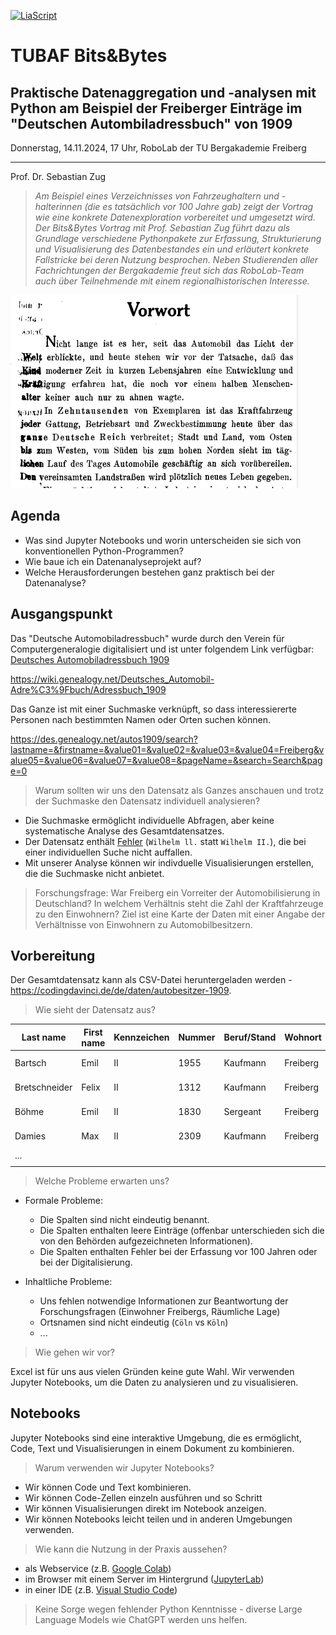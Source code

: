 <!--
author:   Sebastian Zug

email:    sebastian.zug@informatik.tu-freiberg.de

version:  0.0.1

language: en

comment:  Arbeit mit Jupyter Notebooks

narrator: DE

-->

[![LiaScript](https://raw.githubusercontent.com/LiaScript/LiaScript/master/badges/course.svg)](https://liascript.github.io/course/?https://raw.githubusercontent.com/SebastianZug/RoboLabVortraege/main/30_PythonAutomobile/presentation.md)

# TUBAF Bits&Bytes

Praktische Datenaggregation und -analysen mit Python am Beispiel der Freiberger Einträge im "Deutschen Autombiladressbuch" von 1909 
----------------------------------------------------------------

Donnerstag, 14.11.2024, 17 Uhr, RoboLab der TU Bergakademie Freiberg

---------------------


Prof. Dr. Sebastian Zug

> _Am Beispiel eines Verzeichnisses von Fahrzeughaltern und -halterinnen (die es tatsächlich vor 100 Jahre gab) zeigt der Vortrag wie eine konkrete Datenexploration vorbereitet und umgesetzt wird. Der Bits&Bytes Vortrag mit Prof. Sebastian Zug führt dazu als Grundlage verschiedene Pythonpakete zur Erfassung, Strukturierung und Visualisierung des Datenbestandes ein und erläutert konkrete Fallstricke bei deren Nutzung besprochen. Neben Studierenden aller Fachrichtungen der Bergakademie freut sich das RoboLab-Team auch über Teilnehmende mit einem regionalhistorischen Interesse._

![](./image/Deckblatt.png "Vorwort aus Die deutschen Kraftfahrzeug-Besitzer in der Reihenfolge der polizeilichen Kennzeichen von 1909")


## Agenda

+ Was sind Jupyter Notebooks und worin unterscheiden sie sich von konventionellen Python-Programmen?
+ Wie baue ich ein Datenanalyseprojekt auf?
+ Welche Herausforderungen bestehen ganz praktisch bei der Datenanalyse?

## Ausgangspunkt

Das "Deutsche Automobiladressbuch" wurde durch den Verein für Computergeneralogie digitalisiert und ist unter folgendem Link verfügbar: [Deutsches Automobiladressbuch 1909](https://wiki.genealogy.net/Deutsches_Automobil-Adre%C3%9Fbuch/Adressbuch_1909)

https://wiki.genealogy.net/Deutsches_Automobil-Adre%C3%9Fbuch/Adressbuch_1909

Das Ganze ist mit einer Suchmaske verknüpft, so dass interessiererte Personen nach bestimmten Namen oder Orten suchen können.

https://des.genealogy.net/autos1909/search?lastname=&firstname=&value01=&value02=&value03=&value04=Freiberg&value05=&value06=&value07=&value08=&pageName=&search=Search&page=0

> Warum sollten wir uns den Datensatz als Ganzes anschauen und trotz der Suchmaske den Datensatz individuell analysieren?

+ Die Suchmaske ermöglicht individuelle Abfragen, aber keine systematische Analyse des Gesamtdatensatzes.
+ Der Datensatz enthält [Fehler](https://wiki.genealogy.net/Deutsches_Automobil-Adre%C3%9Fbuch/Adressbuch_1909/Editionsrichtlinien) (`Wilhelm ll.` statt `Wilhelm II.`), die bei einer individuellen Suche nicht auffallen.
+ Mit unserer Analyse können wir indivduelle Visualisierungen erstellen, die die Suchmaske nicht anbietet.

> Forschungsfrage: War Freiberg ein Vorreiter der Automobilisierung in Deutschland? In welchem Verhältnis steht die Zahl der Kraftfahrzeuge zu den Einwohnern? 
> Ziel ist eine Karte der Daten mit einer Angabe der Verhältnisse von Einwohnern zu Automobilbesitzern.

## Vorbereitung

Der Gesamtdatensatz kann als CSV-Datei heruntergeladen werden - https://codingdavinci.de/de/daten/autobesitzer-1909.

> Wie sieht der Datensatz aus?
 	
| Last name     | First name | Kennzeichen | Nummer | Beruf/Stand | Wohnort  | Adresse | Art des Fahrzeugs | Kreis / Stadt                | Firma | Page |
| ------------- | ---------- | ----------- | ------ | ----------- | -------- | ------- | ----------------- | ---------------------------- | ----- | ---- |
| Bartsch       | Emil       | II          | 1955   | Kaufmann    | Freiberg |         | KrR.              | Kreishauptmannschaft Dresden |       | 150  |
| Bretschneider | Felix      | II          | 1312   | Kaufmann    | Freiberg |         |                   | Kreishauptmannschaft Dresden |       | 134  |
| Böhme         | Emil       | II          | 1830   | Sergeant    | Freiberg |         | KrR.              | Kreishauptmannschaft Dresden |       | 147  |
| Damies        | Max        | II          | 2309   | Kaufmann    | Freiberg |         | KrR.              | Kreishauptmannschaft Dresden |       | 160  |
| ...           |            |             |        |             |          |         |                   |                              |       |      |
|               |            |             |        |             |          |         |                   |                              |       |      |

> Welche Probleme erwarten uns?

+ Formale Probleme: 
    + Die Spalten sind nicht eindeutig benannt.
    + Die Spalten enthalten leere Einträge (offenbar unterschieden sich die von den Behörden aufgezeichneten Informationen).
    + Die Spalten enthalten Fehler bei der Erfassung vor 100 Jahren oder bei der Digitalisierung.

+ Inhaltliche Probleme:
    + Uns fehlen notwendige Informationen zur Beantwortung der Forschungsfragen (Einwohner Freibergs, Räumliche Lage)
    + Ortsnamen sind nicht eindeutig (`Cöln` vs `Köln`)
    + ...

> Wie gehen wir vor?

Excel ist für uns aus vielen Gründen keine gute Wahl. Wir verwenden Jupyter Notebooks, um die Daten zu analysieren und zu visualisieren.

## Notebooks 

Jupyter Notebooks sind eine interaktive Umgebung, die es ermöglicht, Code, Text und Visualisierungen in einem Dokument zu kombinieren.

> Warum verwenden wir Jupyter Notebooks?

+ Wir können Code und Text kombinieren.
+ Wir können Code-Zellen einzeln ausführen und so Schritt
+ Wir können Visualisierungen direkt im Notebook anzeigen.
+ Wir können Notebooks leicht teilen und in anderen Umgebungen verwenden.

> Wie kann die Nutzung in der Praxis aussehen?

+ als Webservice (z.B. [Google Colab](https://colab.research.google.com/))
+ im Browser mit einem Server im Hintergrund ([JupyterLab](https://jupyterlab.readthedocs.io/en/stable/))
+ in einer IDE (z.B. [Visual Studio Code](https://code.visualstudio.com/))

> Keine Sorge wegen fehlender Python Kenntnisse - diverse Large Language Models wie ChatGPT werden uns helfen.


